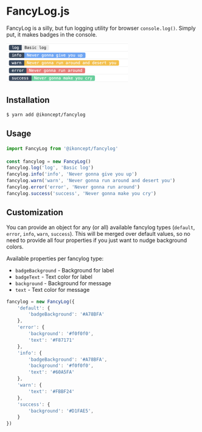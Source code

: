 # FancyLog.js
FancyLog is a silly, but fun logging utility for browser `console.log()`. Simply put, it makes badges in the console. 

<img src="screenshot.png" width="320">

## Installation
```sh
$ yarn add @ikoncept/fancylog
```

## Usage
```js
import FancyLog from '@ikoncept/fancylog'

const fancylog = new FancyLog()
fancylog.log('log', 'Basic log')
fancylog.info('info', 'Never gonna give you up')
fancylog.warn('warn', 'Never gonna run around and desert you')
fancylog.error('error', 'Never gonna run around')
fancylog.success('success', 'Never gonna make you cry')
```

## Customization
You can provide an object for any (or all) available fancylog types (`default`, `error`, `info`, `warn`, `success`). This will be merged over default values, so no need to provide all four properties if you just want to nudge background colors.

Available properties per fancylog type: 
- `badgeBackground` - Background for label
- `badgeText` - Text color for label
- `background` - Background for message
- `text` - Text color for message

```js
fancylog = new FancyLog({
    'default': { 
        'badgeBackground': '#A78BFA'
    },
    'error': {  
        'background': '#f0f0f0', 
        'text': '#F87171' 
    },
    'info': { 
        'badgeBackground': '#A78BFA', 
        'background': '#f0f0f0', 
        'text': '#60A5FA' 
    },
    'warn': { 
        'text': '#FBBF24' 
    },
    'success': { 
        'background': '#D1FAE5', 
    }
})
```